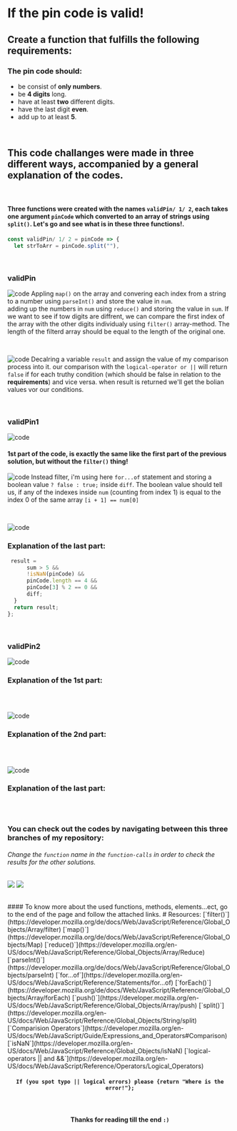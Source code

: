# If the pin code is valid!
## Create a function that fulfills the following requirements:
### The pin code should:
* be consist of **only numbers**.
* be **4 digits** long.
* have at least **two** different digits.
* have the last digit **even**.
* add up to at least **5**.
<br>

## This code challanges were made in three different ways, accompanied by a general explanation of the codes.

<br>

#### Three functions were created with the names `validPin/ 1/ 2`, each takes one argument `pinCode` which converted to an array of strings using `split()`. **Let's go and see what is in these three functions!**.
```javascript
const validPin/ 1/ 2 = pinCode => {
  let strToArr = pinCode.split(""),
  ```
  
<br>

### validPin
![code](https://github.com/ZakariaHn/validation/blob/master/Images/validation/va1.png)
Appling `map()` on the array and convering each index from a string to a number using `parseInt()` and store the value in `num`.  
adding up the numbers in `num` using `reduce()` and storing the value in `sum`. 
If we want to see if tow digits are diffrent, we can compare the first index of the array with the other digits individualy using `filter()` array-method. The length of the filterd array should be equal to the length of the original one.

<br>

![code](https://github.com/ZakariaHn/validation/blob/master/Images/validation/val2.png)
Decalring a variable `result` and assign the value of my comparison process into it.
our comparison with the `logical-operator or ||` will return `false` if for each truthy condition (which should be false in relation to the **requirements**) and vice versa.
when result is returned we'll get the bolian values vor our conditions.

<br>

### validPin1
![code](https://github.com/ZakariaHn/validation/blob/master/Images/validation2/val11.png)
#### 1st part of the code, is exactly the same like the first part of the previous solution, but without the `filter()` thing!
![code](https://github.com/ZakariaHn/validation/blob/master/Images/validation2/val22.png)
Instead filter, i'm using here `for...of` statement and storing a boolean value `? false : true;` inside `diff`. The boolean value should tell us, if any of the indexes inside `num` (counting from index 1) is equal to the index 0 of the same array `[i + 1] == num[0]`

<br>

![code](https://github.com/ZakariaHn/validation/blob/master/Images/validation2/val33.png)
### Explanation of the last part:
```javascript
 result =
      sum > 5 &&
      !isNaN(pinCode) &&
      pinCode.length == 4 &&
      pinCode[3] % 2 == 0 &&
      diff;
  }
  return result;
};
```
<br>

### validPin2
![code](https://github.com/ZakariaHn/validation/blob/master/Images/validation3/val111.png)
### Explanation of the 1st part:
```javascript
```
<br>

![code](https://github.com/ZakariaHn/validation/blob/master/Images/validation3/val222.png)
### Explanation of the 2nd part:
```javascript
```
<br>

![code](https://github.com/ZakariaHn/validation/blob/master/Images/validation3/val333.png)
### Explanation of the last part:
```javascript
```
<br>

### You can check out the codes by navigating between this three branches of my repository: 
[](https://github.com/ZakariaHn/validation/blob/validation/validation.js) 
[](https://github.com/ZakariaHn/validation/blob/validation1/validation1.js) 
[](https://github.com/ZakariaHn/validation/blob/validation2/validation2.js)

###### Change the `function` name in the `function-calls` in order to check the results for the other solutions.
![](https://github.com/ZakariaHn/validation/blob/master/Images/consolLogValidPin.png)
![](https://github.com/ZakariaHn/validation/blob/master/Images/resultValidPin.png)

<br>
#### To know more about the used functions, methods, elements...ect, go to the end of the page and follow the attached links.
# Resources:
[`filter()`](https://developer.mozilla.org/de/docs/Web/JavaScript/Reference/Global_Objects/Array/filter) 
[`map()`](https://developer.mozilla.org/de/docs/Web/JavaScript/Reference/Global_Objects/Map) 
[`reduce()`](https://developer.mozilla.org/en-US/docs/Web/JavaScript/Reference/Global_Objects/Array/Reduce) 
[`parseInt()`](https://developer.mozilla.org/de/docs/Web/JavaScript/Reference/Global_Objects/parseInt) 
[`for...of`](https://developer.mozilla.org/en-US/docs/Web/JavaScript/Reference/Statements/for...of) 
[`forEach()`](https://developer.mozilla.org/de/docs/Web/JavaScript/Reference/Global_Objects/Array/forEach) 
[`push()`](https://developer.mozilla.org/en-US/docs/Web/JavaScript/Reference/Global_Objects/Array/push) 
[`split()`](https://developer.mozilla.org/en-US/docs/Web/JavaScript/Reference/Global_Objects/String/split) 
[`Comparision Operators`](https://developer.mozilla.org/en-US/docs/Web/JavaScript/Guide/Expressions_and_Operators#Comparison) 
[`isNaN`](https://developer.mozilla.org/en-US/docs/Web/JavaScript/Reference/Global_Objects/isNaN) 
[`logical-operators || and &&`](https://developer.mozilla.org/en-US/docs/Web/JavaScript/Reference/Operators/Logical_Operators)

#### <p align = "center">`If (you spot typo || logical errors) please {return "Where is the error!"};`</p>
<br>

#### <p align = "center">Thanks for reading till the end `:)` </p>
